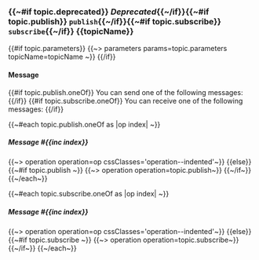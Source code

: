 <a name="topic-{{topicName}}"></a>

### {{~#if topic.deprecated}} *Deprecated*{{~/if}}{{~#if topic.publish}} `publish`{{~/if}}{{~#if topic.subscribe}} `subscribe`{{~/if}} {{topicName}}

{{#if topic.parameters}}
{{~> parameters params=topic.parameters topicName=topicName ~}}
{{/if}}

#### Message

{{#if topic.publish.oneOf}}
You can send one of the following messages:
{{/if}}
{{#if topic.subscribe.oneOf}}
You can receive one of the following messages:
{{/if}}

{{~#each topic.publish.oneOf as |op index| ~}}
  ##### Message #{{inc index}}
  {{~> operation operation=op cssClasses='operation--indented'~}}
{{else}}
  {{~#if topic.publish ~}}
    {{~> operation operation=topic.publish~}}
  {{~/if~}}
{{~/each~}}

{{~#each topic.subscribe.oneOf as |op index| ~}}
  ##### Message #{{inc index}}
  {{~> operation operation=op cssClasses='operation--indented'~}}
{{else}}
  {{~#if topic.subscribe ~}}
    {{~> operation operation=topic.subscribe~}}
  {{~/if~}}
{{~/each~}}
